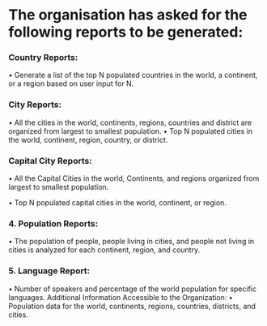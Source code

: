 # The organisation has asked for the following reports to be generated:
### Country Reports:

•	Generate a list of the top N populated countries in the world, a continent, or a region based on user input for N.

### City Reports:
•	All the cities in the world, continents, regions, countries and district are organized from largest to smallest population.
•	Top N populated cities in the world, continent, region, country, or district.
### Capital City Reports:
•	All the Capital Cities in the world, Continents, and regions organized from largest to smallest population.

•	Top N populated capital cities in the world, continent, or region.
### 4.	Population Reports:

•	The population of people, people living in cities, and people not living in cities is analyzed for each continent, region, and country.
### 5.	Language Report:
•	Number of speakers and percentage of the world population for specific languages.
Additional Information Accessible to the Organization:
•	Population data for the world, continents, regions, countries, districts, and cities.
